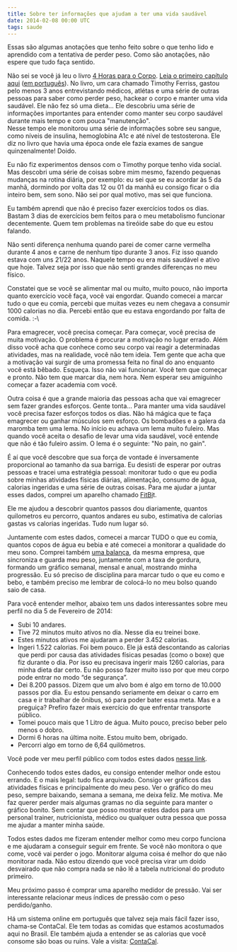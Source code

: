 ```yaml
---
title: Sobre ter informações que ajudam a ter uma vida saudável
date: 2014-02-08 00:00 UTC
tags: saude
---
```


Essas são algumas anotações que tenho feito sobre o que tenho lido e aprendido com a tentativa de perder peso. Como são anotações, não espere que tudo faça sentido.

Não sei se você já leu o livro [4 Horas para o Corpo](http://fourhourbody.com/). [Leia o primeiro capítulo aqui](http://fourhourbody.com/contents/#chapter) ([em português](http://www.intrinseca.com.br/upload/livros/1Cap_4HorasParaCorpo-ISSUU.pdf)). No livro, um cara chamado Timothy Ferriss, gastou pelo menos 3 anos entrevistando médicos, atlétas e uma série de outras pessoas para saber como perder peso, hackear o corpo e manter uma vida saudável. Ele não fez só uma dieta… Ele descobriu uma série de informações importantes para entender como manter seu corpo saudável durante mais tempo e com pouca "manutenção".  
Nesse tempo ele monitorou uma série de informações sobre seu sangue, como níveis de insulina, hemoglobina A1c e até nível de testosterona. Ele diz no livro que havia uma época onde ele fazia exames de sangue quinzenalmente! Doido.

Eu não fiz experimentos densos com o Timothy porque tenho vida social. Mas descobri uma série de coisas sobre mim mesmo, fazendo pequenas mudanças na rotina diária, por exemplo: eu sei que se eu acordar às 5 da manhã, dormindo por volta das 12 ou 01 da manhã eu consigo ficar o dia inteiro bem, sem sono. Não sei por qual motivo, mas sei que funciona.

Eu também aprendi que não é preciso fazer exercícios todos os dias. Bastam 3 dias de exercícios bem feitos para o meu metabolismo funcionar decentemente. Quem tem problemas na tireóide sabe do que eu estou falando.

Não senti diferença nenhuma quando parei de comer carne vermelha durante 4 anos e carne de nenhum tipo durante 3 anos. Fiz isso quando estava com uns 21/22 anos. Naquele tempo eu era mais saudável e ativo que hoje. Talvez seja por isso que não senti grandes diferenças no meu físico.

Constatei que se você se alimentar mal ou muito, muito pouco, não importa quanto exercício você faça, você vai engordar. Quando comecei a marcar tudo o que eu comia, percebi que muitas vezes eu nem chegava a consumir 1000 calorias no dia. Percebi então que eu estava engordando por falta de comida. :-\

Para emagrecer, você precisa começar. Para começar, você precisa de muita motivação. O problema é procurar a motivação no lugar errado. Além disso você acha que conhece como seu corpo vai reagir a determinadas atividades, mas na realidade, você não tem ideia. Tem gente que acha que a motivação vai surgir de uma promessa feita no final do ano enquanto você está bêbado. Esqueça. Isso não vai funcionar. Você tem que começar e pronto. Não tem que marcar dia, nem hora. Nem esperar seu amiguinho começar a fazer academia com você.

Outra coisa é que a grande maioria das pessoas acha que vai emagrecer sem fazer grandes esforços. Gente tonta… Para manter uma vida saudável você precisa fazer esforços todos os dias. Não há mágica que te faça emagrecer ou ganhar músculos sem esforço. Os bombadões e a galera da maromba tem uma lema. No início eu achava um lema muito fuleiro. Mas quando você aceita o desafio de levar uma vida saudável, você entende que não é tão fuleiro assim. O lema é o seguinte: "No pain, no gain".

É aí que você descobre que sua força de vontade é inversamente proporcional ao tamanho da sua barriga. Eu desisti de esperar por outras pessoas e tracei uma estratégia pessoal: monitorar tudo o que eu podia sobre minhas atividades físicas diárias, alimentação, consumo de água, calorias ingeridas e uma série de outras coisas. Para me ajudar a juntar esses dados, comprei um aparelho chamado [FitBi](http://fitbit.com/)t.

Ele me ajudou a descobrir quantos passos dou diariamente, quantos quilometros eu percorro, quantos andares eu subo, estimativa de calorias gastas vs calorias ingeridas. Tudo num lugar só.

Juntamente com estes dados, comecei a marcar TUDO o que eu comia, quantos copos de água eu bebia e até comecei a monitorar a qualidade do meu sono. Comprei também [uma balança](http://fitbit.com/aria), da mesma empresa, que sincroniza e guarda meu peso, juntamente com a taxa de gordura, formando um gráfico semanal, mensal e anual, mostrando minha progressão. Eu só preciso de disciplina para marcar tudo o que eu como e bebo, e também preciso me lembrar de colocá-lo no meu bolso quando saio de casa.

Para você entender melhor, abaixo tem uns dados interessantes sobre meu perfil no dia 5 de Fevereiro de 2014:

*   Subi 10 andares.
*   Tive 72 minutos muito ativos no dia. Nesse dia eu treinei boxe.
*   Estes minutos ativos me ajudaram a perder 3.452 calorias.
*   Ingeri 1.522 calorias. Foi bem pouco. Ele já está descontando as calorias que perdi por causa das atividades físicas pesadas (como o boxe) que fiz durante o dia. Por isso eu precisava ingerir mais 1260 calorias, para minha dieta dar certo. Eu não posso fazer muito isso por que meu corpo pode entrar no modo “de segurança”.
*   Dei 8.200 passos. Dizem que um alvo bom é algo em torno de 10.000 passos por dia. Eu estou pensando seriamente em deixar o carro em casa e ir trabalhar de ônibus, só para poder bater essa meta. Mas e a preguiça? Prefiro fazer mais exercício do que enfrentar transporte público.
*   Tomei pouco mais que 1 Litro de água. Muito pouco, preciso beber pelo menos o dobro.
*   Dormi 6 horas na última noite. Estou muito bem, obrigado.
*   Percorri algo em torno de 6,64 quilômetros.

Você pode ver meu perfil público com todos estes dados [nesse link](http://www.fitbit.com/user/24C4TG).

Conhecendo todos estes dados, eu consigo entender melhor onde estou errando. E o mais legal: tudo fica arquivado. Consigo ver gráficos das atividades físicas e principalmente do meu peso. Ver o gráfico do meu peso, sempre baixando, semana a semana, me deixa feliz. Me motiva. Me faz querer perder mais algumas gramas no dia seguinte para manter o gráfico bonito. Sem contar que posso mostrar estes dados para um personal trainer, nutricionista, médico ou qualquer outra pessoa que possa me ajudar a manter minha saúde.

Todos estes dados me fizeram entender melhor como meu corpo funciona e me ajudaram a conseguir seguir em frente. Se você não monitora o que come, você vai perder o jogo. Monitorar alguma coisa é melhor do que não monitorar nada. Não estou dizendo que você precisa virar um doido desvairado que não compra nada se não lê a tabela nutricional do produto primeiro.

Meu próximo passo é comprar uma aparelho medidor de pressão. Vai ser interessante relacionar meus índices de pressão com o peso perdido/ganho.

Há um sistema online em português que talvez seja mais fácil fazer isso, chama-se ContaCal. Ele tem todas as comidas que estamos acostumados aqui no Brasil. Ele também ajuda a entender se as calorias que você consome são boas ou ruins. Vale a visita: [ContaCal](http://www.contacal.com.br/).
